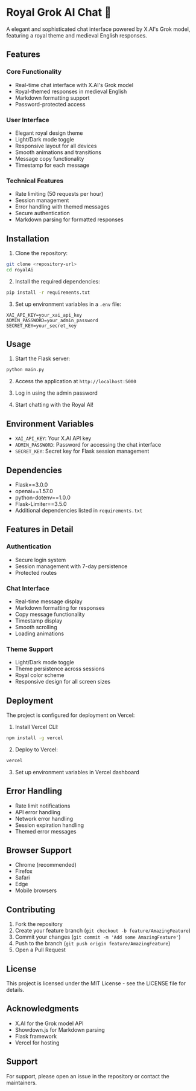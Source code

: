 # Royal Grok AI Chat 👑

A elegant and sophisticated chat interface powered by X.AI's Grok model, featuring a royal theme and medieval English responses.

## Features

### Core Functionality
- Real-time chat interface with X.AI's Grok model
- Royal-themed responses in medieval English
- Markdown formatting support
- Password-protected access

### User Interface
- Elegant royal design theme
- Light/Dark mode toggle
- Responsive layout for all devices
- Smooth animations and transitions
- Message copy functionality
- Timestamp for each message

### Technical Features
- Rate limiting (50 requests per hour)
- Session management
- Error handling with themed messages
- Secure authentication
- Markdown parsing for formatted responses

## Installation

1. Clone the repository:
```bash
git clone <repository-url>
cd royalAi
```

2. Install the required dependencies:
```bash
pip install -r requirements.txt
```

3. Set up environment variables in a `.env` file:
```env
XAI_API_KEY=your_xai_api_key
ADMIN_PASSWORD=your_admin_password
SECRET_KEY=your_secret_key
```

## Usage

1. Start the Flask server:
```bash
python main.py
```

2. Access the application at `http://localhost:5000`

3. Log in using the admin password

4. Start chatting with the Royal AI!

## Environment Variables

- `XAI_API_KEY`: Your X.AI API key
- `ADMIN_PASSWORD`: Password for accessing the chat interface
- `SECRET_KEY`: Secret key for Flask session management

## Dependencies

- Flask==3.0.0
- openai==1.57.0
- python-dotenv==1.0.0
- Flask-Limiter==3.5.0
- Additional dependencies listed in `requirements.txt`

## Features in Detail

### Authentication
- Secure login system
- Session management with 7-day persistence
- Protected routes

### Chat Interface
- Real-time message display
- Markdown formatting for responses
- Copy message functionality
- Timestamp display
- Smooth scrolling
- Loading animations

### Theme Support
- Light/Dark mode toggle
- Theme persistence across sessions
- Royal color scheme
- Responsive design for all screen sizes

## Deployment

The project is configured for deployment on Vercel:

1. Install Vercel CLI:
```bash
npm install -g vercel
```

2. Deploy to Vercel:
```bash
vercel
```

3. Set up environment variables in Vercel dashboard

## Error Handling

- Rate limit notifications
- API error handling
- Network error handling
- Session expiration handling
- Themed error messages

## Browser Support

- Chrome (recommended)
- Firefox
- Safari
- Edge
- Mobile browsers

## Contributing

1. Fork the repository
2. Create your feature branch (`git checkout -b feature/AmazingFeature`)
3. Commit your changes (`git commit -m 'Add some AmazingFeature'`)
4. Push to the branch (`git push origin feature/AmazingFeature`)
5. Open a Pull Request

## License

This project is licensed under the MIT License - see the LICENSE file for details.

## Acknowledgments

- X.AI for the Grok model API
- Showdown.js for Markdown parsing
- Flask framework
- Vercel for hosting

## Support

For support, please open an issue in the repository or contact the maintainers. 